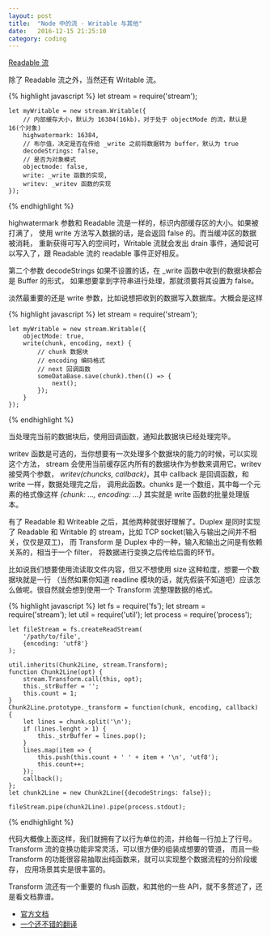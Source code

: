 ```yaml
---
layout: post
title:  "Node 中的流 - Writable 与其他"
date:   2016-12-15 21:25:10
category: coding
---
```


 [Readable 流](http://crazydogs.github.io/coding/2016/12/04/Node%E4%B8%AD%E7%9A%84%E6%B5%81-Readable.html) 

 除了 Readable 流之外，当然还有 Writable 流。

{% highlight javascript %}
    let stream = require('stream');

    let myWritable = new stream.Writable({
        // 内部缓存大小，默认为 16384(16kb)，对于处于 objectMode 的流，默认是 16(个对象)
        highwatermark: 16384,
        // 布尔值，决定是否在传给 _write 之前将数据转为 buffer，默认为 true
        decodeStrings: false,
        // 是否为对象模式
        objectmode: false,
        write: _write 函数的实现,
        writev: _writev 函数的实现
    });
{% endhighlight %}

highwatermark 参数和 Readable 流是一样的，标识内部缓存区的大小。如果被打满了，
使用 write 方法写入数据的话，是会返回 false 的。而当缓冲区的数据被消耗，
重新获得可写入的空间时，Writable 流就会发出 drain 事件，通知说可以写入了，跟
Readable 流的 readable 事件正好相反。

第二个参数 decodeStrings 如果不设置的话，在 \_write 函数中收到的数据块都会是 Buffer 的形式，
如果想要拿到字符串进行处理，那就须要将其设置为 false。

淡然最重要的还是 write 参数，比如说想把收到的数据写入数据库。大概会是这样

{% highlight javascript %}
    let stream = require('stream');

    let myWritable = new stream.Writable({
        objectMode: true,
        write(chunk, encoding, next) {
            // chunk 数据块
            // encoding 编码格式
            // next 回调函数
            someDataBase.save(chunk).then(() => {
                next();
            });
        }
    });
{% endhighlight %}

当处理完当前的数据块后，使用回调函数，通知此数据块已经处理完毕。

writev 函数是可选的，当你想要有一次处理多个数据块的能力的时候，可以实现这个方法，
stream 会使用当前缓存区内所有的数据块作为参数来调用它。writev 接受两个参数，
*writev(chuncks, callback)*，其中 callback 是回调函数，和 write 一样，数据处理完之后，
调用此函数。chunks 是一个数组，其中每一个元素的格式像这样 *{chunk: ..., encoding: ...}*
其实就是 write 函数的批量处理版本。

有了 Readable 和 Writeable 之后，其他两种就很好理解了。Duplex 是同时实现了 Readable
和 Writable 的 stream，比如 TCP socket(输入与输出之间并不相关，仅仅是双工)，
而 Transform 是 Duplex 中的一种，输入和输出之间是有依赖关系的，相当于一个 filter，
将数据进行变换之后传给后面的环节。

比如说我们想要使用流读取文件内容，但又不想使用 size 这种粒度，想要一个数据块就是一行
（当然如果你知道 readline 模块的话，就先假装不知道吧）应该怎么做呢。很自然就会想到使用一个
Transform 流整理数据的格式。

{% highlight javascript %}
    let fs = require('fs');
    let stream = require('stream');
    let util = require('util');
    let process = require('process');

    let fileStream = fs.createReadStream(
        '/path/to/file',
        {encoding: 'utf8'}
    );

    util.inherits(Chunk2Line, stream.Transform);
    function Chunk2Line(opt) {
        stream.Transform.call(this, opt);
        this._strBuffer = '';
        this.count = 1;
    }
    Chunk2Line.prototype._transform = function(chunk, encoding, callback) {
        let lines = chunk.split('\n');
        if (lines.lenght > 1) {
            this._strBuffer = lines.pop();
        }
        lines.map(item => {
            this.push(this.count + ' ' + item + '\n', 'utf8');
            this.count++;
        });
        callback();
    };
    let chunk2Line = new Chunk2Line({decodeStrings: false});

    fileStream.pipe(chunk2Line).pipe(process.stdout);
{% endhighlight %}

代码大概像上面这样，我们就拥有了以行为单位的流，并给每一行加上了行号。
Transform 流的变换功能非常灵活，可以很方便的组装成想要的管道，
而且一些 Transform 的功能很容易抽取出纯函数来，就可以实现整个数据流程的分阶段缓存，
应用场景其实是很丰富的。

Transform 流还有一个重要的 flush 函数，和其他的一些 API，就不多赘述了，还是看文档靠谱。
- [官方文档](https://nodejs.org/dist/latest-v6.x/docs/api/stream.html)
- [一个还不错的翻译](https://github.com/Crazydogs/node-doc/blob/v6/doc/stream.md)
